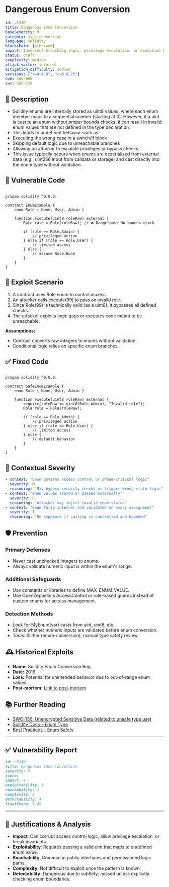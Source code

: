 # Dangerous Enum Conversion

```YAML
id: LS33M
title: Dangerous Enum Conversion 
baseSeverity: M
category: type-conversion
language: solidity
blockchain: [ethereum]
impact: Incorrect branching logic, privilege escalation, or execution bypass
status: draft
complexity: medium
attack_vector: internal
mitigation_difficulty: medium
versions: [">=0.4.0", "<=0.8.25"]
cwe: CWE-686
swc: SWC-136
```

## 📝 Description

- Solidity enums are internally stored as uint8 values, where each enum member maps to a sequential number (starting at 0). However, if a uint is cast to an enum without proper bounds checks, it can result in invalid enum values that are not defined in the type declaration. 
- This leads to undefined behavior such as:
- Executing the wrong case in a switch/if block
- Skipping default logic due to unreachable branches
- Allowing an attacker to escalate privileges or bypass checks
- This issue typically occurs when enums are deserialized from external data (e.g., uint256 input from calldata or storage) and cast directly into the enum type without validation.

## 🚨 Vulnerable Code

```solidity

pragma solidity ^0.8.0;

contract EnumExample {
    enum Role { None, User, Admin }

    function execute(uint8 roleRaw) external {
        Role role = Role(roleRaw); // ❌ Dangerous: No bounds check

        if (role == Role.Admin) {
            // privileged action
        } else if (role == Role.User) {
            // limited access
        } else {
            // assume Role.None
        }
    }
}
```

## 🧪 Exploit Scenario

1. A contract uses Role enum to control access.
2. An attacker calls execute(99) to pass an invalid role.
3. Since Role(99) is technically valid (as a uint8), it bypasses all defined checks.
4. The attacker exploits logic gaps or executes code meant to be unreachable.

**Assumptions:**

- Contract converts raw integers to enums without validation.
- Conditional logic relies on specific enum branches.

## ✅ Fixed Code

```solidity

pragma solidity ^0.8.0;

contract SafeEnumExample {
    enum Role { None, User, Admin }

    function execute(uint8 roleRaw) external {
        require(roleRaw <= uint8(Role.Admin), "Invalid role");
        Role role = Role(roleRaw);

        if (role == Role.Admin) {
            // privileged action
        } else if (role == Role.User) {
            // limited access
        } else {
            // default behavior
        }
    }
}
```

## 🧭 Contextual Severity

```yaml
- context: "Enum governs access control or phase-critical logic"
  severity: M
  reasoning: "May bypass security checks or trigger wrong state logic"
- context: "Enum values stored or passed externally"
  severity: H
  reasoning: "Attacker may inject invalid enum states"
- context: "Enum fully internal and validated on every assignment"
  severity: I
  reasoning: "No exposure if casting is controlled and bounded"
```

## 🛡️ Prevention

### Primary Defenses

- Never cast unchecked integers to enums.
- Always validate numeric input is within the enum's range.

### Additional Safeguards

- Use constants or libraries to define MAX_ENUM_VALUE.
- Use OpenZeppelin's AccessControl or role-based guards instead of custom enums for access management.

### Detection Methods

- Look for MyEnum(var) casts from uint, uint8, etc.
- Check whether numeric inputs are validated before enum conversion.
- Tools: Slither (enum-conversion), manual type safety review

## 🕰️ Historical Exploits

- **Name:** Solidity Enum Conversion Bug 
- **Date:** 2016 
- **Loss:** Potential for unintended behavior due to out-of-range enum values 
- **Post-mortem:** [Link to post-mortem](https://coinsbench.com/smart-contract-vulnerabilities-3-401a05e94078) 


## 📚 Further Reading

- [SWC-136: Unencrypted Sensitive Data (related to unsafe type use)](https://swcregistry.io/docs/SWC-136/)
- [Solidity Docs – Enum Type](https://docs.soliditylang.org/en/latest/types.html#enums)  
- [Best Practices – Enum Safety](https://ethereum.stackexchange.com/questions/117662/how-do-i-safely-cast-enums-in-solidity) 

---

## ✅ Vulnerability Report

```markdown
id: LS33M
title: Dangerous Enum Conversion
severity: M
score:
impact: 4         
exploitability: 3 
reachability: 3   
complexity: 2     
detectability: 4 
finalScore: 3.45
```

---

## 📄 Justifications & Analysis

- **Impact**: Can corrupt access control logic, allow privilege escalation, or break invariants.
- **Exploitability**: Requires passing a valid uint that maps to undefined enum value.
- **Reachability**: Common in public interfaces and permissioned logic paths.
- **Complexity**: Not difficult to exploit once the pattern is known.
- **Detectability**: Dangerous due to subtlety; missed unless explicitly checking enum boundaries.
